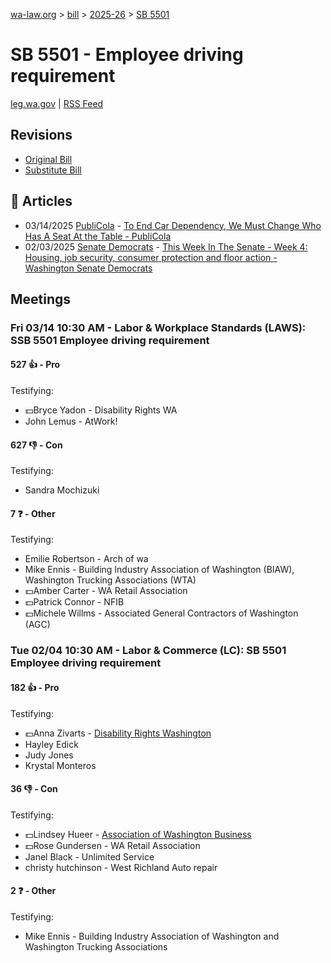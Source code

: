 [wa-law.org](/) > [bill](/bill/) > [2025-26](/bill/2025-26/) > [SB 5501](/bill/2025-26/sb/5501/)

# SB 5501 - Employee driving requirement
[leg.wa.gov](https://app.leg.wa.gov/billsummary?BillNumber=5501&Year=2025&Initiative=false) | [RSS Feed](./rss.xml)

## Revisions
* [Original Bill](1/)
* [Substitute Bill](S/)

## 📰 Articles
* 03/14/2025 [PubliCola](/org/publicola/) - [To End Car Dependency, We Must Change Who Has A Seat At the Table - PubliCola](https://publicola.com/2025/03/14/to-end-car-dependency-we-must-change-who-has-a-seat-at-the-table/#:~:text=another%20bill)
* 02/03/2025 [Senate Democrats](/org/senate_democrats/) - [This Week In The Senate - Week 4: Housing, job security, consumer protection and floor action - Washington Senate Democrats](https://senatedemocrats.wa.gov/blog/2025/02/02/this-week-in-the-senate-week-4-housing-job-security-consumer-protection-and-floor-action/#:~:text=Senate%20Bill%205501)

## Meetings
### Fri 03/14 10:30 AM - Labor & Workplace Standards (LAWS): SSB 5501 Employee driving requirement
#### 527 👍 - Pro
Testifying:
* 💵Bryce Yadon - Disability Rights WA
* John Lemus - AtWork!

#### 627 👎 - Con
Testifying:
* Sandra Mochizuki

#### 7 ❓ - Other
Testifying:
* Emilie Robertson - Arch of wa
* Mike Ennis - Building Industry Association of Washington (BIAW), Washington Trucking Associations (WTA)
* 💵Amber Carter - WA Retail Association
* 💵Patrick Connor - NFIB
* 💵Michele Willms - Associated General Contractors of Washington (AGC)

### Tue 02/04 10:30 AM - Labor & Commerce (LC): SB 5501 Employee driving requirement
#### 182 👍 - Pro
Testifying:
* 💵Anna Zivarts - [Disability Rights Washington](/org/disability_rights_washington/)
* Hayley Edick
* Judy Jones
* Krystal Monteros

#### 36 👎 - Con
Testifying:
* 💵Lindsey Hueer - [Association of Washington Business](/org/association_of_washington_business/)
* 💵Rose Gundersen - WA Retail Association
* Janel Black - Unlimited Service
* christy hutchinson - West Richland Auto repair

#### 2 ❓ - Other
Testifying:
* Mike Ennis - Building Industry Association of Washington and Washington Trucking Associations
